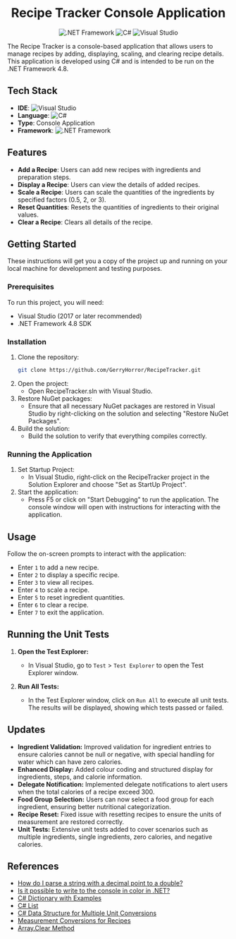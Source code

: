 <div align="center">
  <h1>Recipe Tracker Console Application</h1>
  <img src="https://img.shields.io/badge/.NET-Framework%204.8-blue" alt=".NET Framework">
  <img src="https://img.shields.io/badge/language-C%23-blueviolet" alt="C#">
  <img src="https://img.shields.io/badge/IDE-Visual%20Studio-purple" alt="Visual Studio">
</div>

The Recipe Tracker is a console-based application that allows users to manage recipes by adding, displaying, scaling, and clearing recipe details. This application is developed using C# and is intended to be run on the .NET Framework 4.8.

## Tech Stack

- **IDE**: ![Visual Studio](https://img.shields.io/badge/Visual_Studio-2019-purple.svg)
- **Language**: ![C#](https://img.shields.io/badge/C%23-9.0-blueviolet.svg)
- **Type**: Console Application
- **Framework**: ![.NET Framework](https://img.shields.io/badge/.NET_Framework-4.8-blue.svg)

## Features

- **Add a Recipe**: Users can add new recipes with ingredients and preparation steps.
- **Display a Recipe**: Users can view the details of added recipes.
- **Scale a Recipe**: Users can scale the quantities of the ingredients by specified factors (0.5, 2, or 3).
- **Reset Quantities**: Resets the quantities of ingredients to their original values.
- **Clear a Recipe**: Clears all details of the recipe.

## Getting Started

These instructions will get you a copy of the project up and running on your local machine for development and testing purposes.

### Prerequisites

To run this project, you will need:

- Visual Studio (2017 or later recommended)
- .NET Framework 4.8 SDK

### Installation
1. Clone the repository:
   ```bash
   git clone https://github.com/GerryHorror/RecipeTracker.git
2. Open the project:
   - Open RecipeTracker.sln with Visual Studio.
3. Restore NuGet packages:
   - Ensure that all necessary NuGet packages are restored in Visual Studio by right-clicking on the solution and selecting "Restore NuGet Packages".
4. Build the solution:
   - Build the solution to verify that everything compiles correctly.

### Running the Application

1. Set Startup Project:
   - In Visual Studio, right-click on the RecipeTracker project in the Solution Explorer and choose "Set as StartUp Project".
2. Start the application:
   - Press F5 or click on "Start Debugging" to run the application. The console window will open with instructions for interacting with the application.

## Usage

Follow the on-screen prompts to interact with the application:

- Enter `1` to add a new recipe.
- Enter `2` to display a specific recipe.
- Enter `3` to view all recipes.
- Enter `4` to scale a recipe.
- Enter `5` to reset ingredient quantities.
- Enter `6` to clear a recipe.
- Enter `7` to exit the application.

## Running the Unit Tests
1. **Open the Test Explorer:**
   - In Visual Studio, go to `Test` > `Test Explorer` to open the Test Explorer window.

2. **Run All Tests:**
   - In the Test Explorer window, click on `Run All` to execute all unit tests. The results will be displayed, showing which tests passed or failed.

## Updates

- **Ingredient Validation:** Improved validation for ingredient entries to ensure calories cannot be null or negative, with special handling for water which can have zero calories.
- **Enhanced Display:** Added colour coding and structured display for ingredients, steps, and calorie information.
- **Delegate Notification:** Implemented delegate notifications to alert users when the total calories of a recipe exceed 300.
- **Food Group Selection:** Users can now select a food group for each ingredient, ensuring better nutritional categorization.
- **Recipe Reset:** Fixed issue with resetting recipes to ensure the units of measurement are restored correctly.
- **Unit Tests:** Extensive unit tests added to cover scenarios such as multiple ingredients, single ingredients, zero calories, and negative calories.


## References

- [How do I parse a string with a decimal point to a double?](https://stackoverflow.com/questions/1354924/how-do-i-parse-a-string-with-a-decimal-point-to-a-double)
- [Is it possible to write to the console in color in .NET?](https://stackoverflow.com/questions/2743260/is-it-possible-to-write-to-the-console-in-colour-in-net)
- [C# Dictionary with Examples](https://www.geeksforgeeks.org/c-sharp-dictionary-with-examples/)
- [C# List](https://www.c-sharpcorner.com/article/c-sharp-list/)
- [C# Data Structure for Multiple Unit Conversions](https://stackoverflow.com/questions/495110/c-sharp-data-structure-for-multiple-unit-conversions)
- [Measurement Conversions for Recipes](https://www.thespruceeats.com/recipe-conversions-486768)
- [Array.Clear Method](https://learn.microsoft.com/en-us/dotnet/api/system.array.clear?view=net-8.0)
